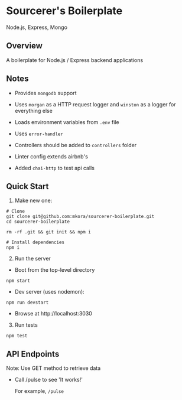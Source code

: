 # Sourcerer's Boilerplate

Node.js, Express, Mongo

## Overview

A boilerplate for Node.js / Express backend applications

## Notes

- Provides `mongodb` support

- Uses `morgan` as a HTTP request logger and `winston` as a logger for everything else

- Loads environment variables from `.env` file

- Uses `error-handler`

- Controllers should be added to `controllers` folder

- Linter config extends airbnb's

- Added `chai-http` to test api calls

## Quick Start

1. Make new one:

  ```
  # Clone
  git clone git@github.com:mkora/sourcerer-boilerplate.git
  cd sourcerer-boilerplate

  rm -rf .git && git init && npm i
  
  # Install dependencies
  npm i
  ```

2. Run the server

  - Boot from the top-level directory

  ```
  npm start
  ```

  - Dev server (uses nodemon):

  ```
  npm run devstart
  ```

  - Browse at http://localhost:3030

3. Run tests

  ```
  npm test
  ```

## API Endpoints

  Note: Use GET method to retrieve data
  
  - Call /pulse to see 'It works!'
  
    For example, `/pulse`
